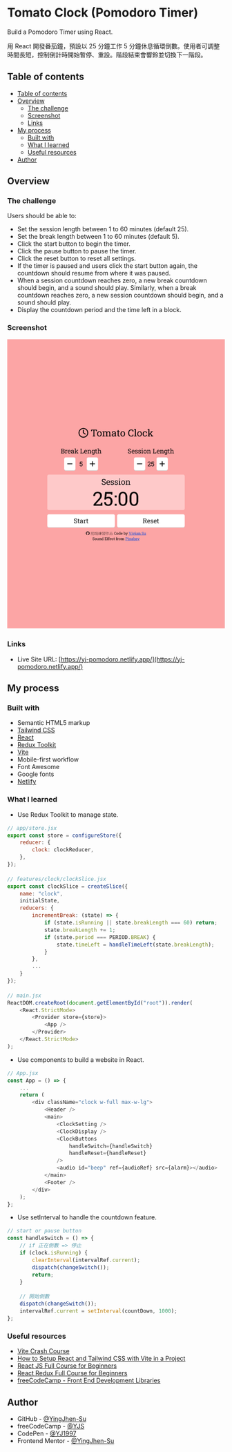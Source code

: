 # Tomato Clock (Pomodoro Timer)

Build a Pomodoro Timer using React.

用 React 開發番茄鐘，預設以 25 分鐘工作 5 分鐘休息循環倒數。使用者可調整時間長短，控制倒計時開始暫停、重設。階段結束會響鈴並切換下一階段。

## Table of contents

-   [Table of contents](#table-of-contents)
-   [Overview](#overview)
    -   [The challenge](#the-challenge)
    -   [Screenshot](#screenshot)
    -   [Links](#links)
-   [My process](#my-process)
    -   [Built with](#built-with)
    -   [What I learned](#what-i-learned)
    -   [Useful resources](#useful-resources)
-   [Author](#author)

## Overview

### The challenge

Users should be able to:

-   Set the session length between 1 to 60 minutes (default 25).
-   Set the break length between 1 to 60 minutes (default 5).
-   Click the start button to begin the timer.
-   Click the pause button to pause the timer.
-   Click the reset button to reset all settings.
-   If the timer is paused and users click the start button again, the countdown should resume from where it was paused.
-   When a session countdown reaches zero, a new break countdown should begin, and a sound should play. Similarly, when a break countdown reaches zero, a new session countdown should begin, and a sound should play.
-   Display the countdown period and the time left in a block.

### Screenshot

![screenshot](./screenshot.png)

### Links

-   Live Site URL: [https://yj-pomodoro.netlify.app/](https://yj-pomodoro.netlify.app/)

## My process

### Built with

-   Semantic HTML5 markup
-   [Tailwind CSS](https://tailwindcss.com/)
-   [React](https://reactjs.org/)
-   [Redux Toolkit](https://redux-toolkit.js.org/)
-   [Vite](https://vitejs.dev/)
-   Mobile-first workflow
-   Font Awesome
-   Google fonts
-   [Netlify](https://www.netlify.com/)

### What I learned

-   Use Redux Toolkit to manage state.

```js
// app/store.jsx
export const store = configureStore({
    reducer: {
        clock: clockReducer,
    },
});

// features/clock/clockSlice.jsx
export const clockSlice = createSlice({
    name: "clock",
    initialState,
    reducers: {
        incrementBreak: (state) => {
            if (state.isRunning || state.breakLength === 60) return;
            state.breakLength += 1;
            if (state.period === PERIOD.BREAK) {
                state.timeLeft = handleTimeLeft(state.breakLength);
            }
        },
        ...
    }
});

// main.jsx
ReactDOM.createRoot(document.getElementById("root")).render(
    <React.StrictMode>
        <Provider store={store}>
            <App />
        </Provider>
    </React.StrictMode>
);
```

-   Use components to build a website in React.

```js
// App.jsx
const App = () => {
    ...
    return (
        <div className="clock w-full max-w-lg">
            <Header />
            <main>
                <ClockSetting />
                <ClockDisplay />
                <ClockButtons
                    handleSwitch={handleSwitch}
                    handleReset={handleReset}
                />
                <audio id="beep" ref={audioRef} src={alarm}></audio>
            </main>
            <Footer />
        </div>
    );
};
```

-   Use setInterval to handle the countdown feature.

```js
// start or pause button
const handleSwitch = () => {
    // if 正在倒數 => 停止
    if (clock.isRunning) {
        clearInterval(intervalRef.current);
        dispatch(changeSwitch());
        return;
    }

    // 開始倒數
    dispatch(changeSwitch());
    intervalRef.current = setInterval(countDown, 1000);
};
```

### Useful resources

-   [Vite Crash Course](https://www.youtube.com/watch?v=89NJdbYTgJ8)
-   [How to Setup React and Tailwind CSS with Vite in a Project](https://www.freecodecamp.org/news/how-to-install-tailwindcss-in-react/)
-   [React JS Full Course for Beginners](https://www.youtube.com/watch?v=RVFAyFWO4go&list=PL0Zuz27SZ-6M1Uopt6_VL3gf3cpMnwavm&index=5)
-   [React Redux Full Course for Beginners](https://www.youtube.com/watch?v=NqzdVN2tyvQ&list=PL0Zuz27SZ-6M1Uopt6_VL3gf3cpMnwavm&index=6)
-   [freeCodeCamp - Front End Development Libraries](https://www.freecodecamp.org/learn/front-end-development-libraries/#front-end-development-libraries-projects)

## Author

-   GitHub - [@YingJhen-Su](https://github.com/YingJhen-Su)
-   freeCodeCamp - [@YJS](https://www.freecodecamp.org/YJS)
-   CodePen - [@YJ1997](https://codepen.io/YJ1997)
-   Frontend Mentor - [@YingJhen-Su](https://www.frontendmentor.io/profile/YingJhen-Su)
